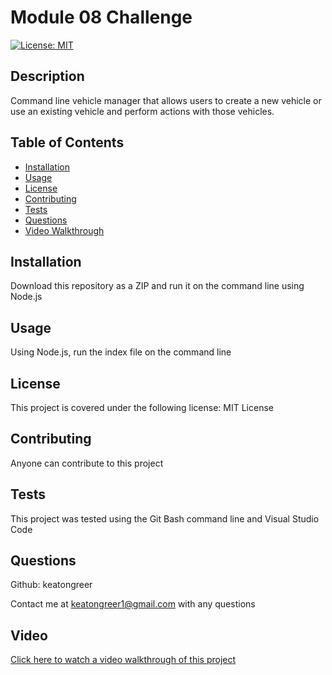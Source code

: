 # Module 08 Challenge
    
[![License: MIT](https://img.shields.io/badge/License-MIT-yellow.svg)](https://opensource.org/licenses/MIT)

## Description
Command line vehicle manager that allows users to create a new vehicle or use an existing vehicle and perform actions with those vehicles.

## Table of Contents
- [Installation](#installation)
- [Usage](#usage)
- [License](#license)
- [Contributing](#contributing)
- [Tests](#tests)
- [Questions](#questions)
- [Video Walkthrough](#video)

## Installation
Download this repository as a ZIP and run it on the command line using Node.js

## Usage
Using Node.js, run the index file on the command line

## License
This project is covered under the following license: MIT License

## Contributing
Anyone can contribute to this project

## Tests
This project was tested using the Git Bash command line and Visual Studio Code

## Questions
Github: keatongreer

Contact me at keatongreer1@gmail.com with any questions

## Video
[Click here to watch a video walkthrough of this project](https://youtu.be/rr-RONMVPRM)
